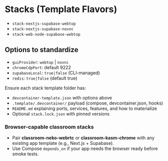 # Stacks (Template Flavors)

- `stack-nextjs-supabase-webtop`
- `stack-nextjs-supabase-novnc`
- `stack-web-node-supabase-webtop`

## Options to standardize
- `guiProvider`: `webtop` | `novnc`
- `chromeCdpPort`: default 9222
- `supabaseLocal`: `true|false` (CLI-managed)
- `redis`: `true|false` (default true)

Ensure each stack template folder has:

- `devcontainer-template.json` with options above
- `.template/.devcontainer/` payload (compose, devcontainer.json, hooks)
- `README.md` explaining ports, services, features, and how to materialize
- Optional `stack.lock.json` with pinned versions

### Browser-capable classroom stacks
- Pair **classroom-neko-webrtc** or **classroom-kasm-chrome** with any existing app template (e.g., Next.js + Supabase).
- Use Compose `depends_on` if your app needs the browser ready before smoke tests.
